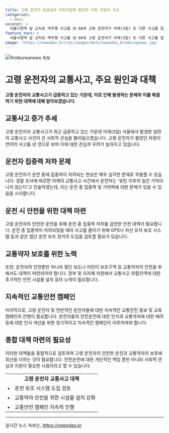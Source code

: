 ```yaml
---
title: 고령 운전자 응급실과 어린이집에 돌진한 차량 잇달아 사고
categories:
  - News
excerpt: >
  서울시청역 앞 교차로 역주행 사고를 낸 68세 고령 운전자가 어제(3일) 또 다른 사고를 일으켰습니다. 70대 운전자가 몰던 택시가 서울 국립중앙의료원으로 갑자기 돌진해 3명이 다쳤고, 운전자는 경찰 조사에서 유턴 이후의 기억을 잃었다고 진술했습니다. 또한, 서울 강남의 골목에서 70대 남성이 몰던 차량이 어린이집으로 돌진하는 또 다른 사고가 발생했는데, 운전자는 음주운전은 아니었고, 자세한 경위는 조사 중입니다.
feature_text: >
  서울시청역 앞 교차로 역주행 사고를 낸 68세 고령 운전자가 어제(3일) 또 다른 사고를 일으켰습니다. 70대 운전자가 몰던 택시가 서울 국립중앙의료원으로 갑자기 돌진해 3명이 다쳤고, 운전자는 경찰 조사에서 유턴 이후의 기억을 잃었다고 진술했습니다. 또한, 서울 강남의 골목에서 70대 남성이 몰던 차량이 어린이집으로 돌진하는 또 다른 사고가 발생했는데, 운전자는 음주운전은 아니었고, 자세한 경위는 조사 중입니다.
image: 'https://newsdao.kr/res/images/meta/newsdao_breakingnews.jpg'
---
```


<p><img src="https://newsdao.kr/res/images/meta/newsdao_breakingnews.jpg" alt="firstkoreanews 속보" /></p>

<h1>고령 운전자의 교통사고, 주요 원인과 대책</h1>

<p data-ke-size="size16"><b>고령 운전자의 교통사고가 급증하고 있는 가운데, 이로 인해 발생하는 문제와 이를 해결하기 위한 대책에 대해 알아보겠습니다.</b></p>

<h2>교통사고 증가 추세</h2>

<p data-ke-size="size16">고령 운전자의 교통사고가 최근 급증하고 있는 가운데 어제(3일) 서울에서 발생한 일련의 교통사고 사건이 큰 사회적 관심을 불러일으켰습니다. 고령 운전자가 몰았던 차량이 연이어 사고를 낸 것으로 보여 이에 대한 관심과 우려가 높아지고 있습니다.</p>

<h2>운전자 집중력 저하 문제</h2>

<p data-ke-size="size16">고령 운전자가 운전 중에 집중력이 저하되는 현상은 매우 심각한 문제로 작용할 수 있습니다. 경찰 조사에 따르면 어제의 교통사고 사건에서 운전자는 '유턴 이후의 일은 기억이 나지 않는다'고 진술하였는데, 이는 운전 중 집중력 및 기억력에 대한 문제가 있을 수 있음을 시사합니다.</p>

<h2>운전 시 안전을 위한 대책 마련</h2>

<p data-ke-size="size16">고령 운전자의 안전한 운전을 위해 운전 중 집중력 저하를 감안한 안전 대책이 필요합니다. 운전 중 집중력이 저하되었을 때의 사고를 줄이기 위해 GPS나 차선 유지 보조 시스템 등과 같은 첨단 운전 보조 장치의 도입을 검토할 필요가 있습니다.</p>

<h2>교통약자 보호를 위한 노력</h2>

<p data-ke-size="size16">또한, 운전자의 안전뿐만 아니라 횡단 보도나 어린이 보호구역 등 교통약자의 안전을 위해서도 대책이 마련되어야 합니다. 정부 및 지자체 차원에서 교통사고 위험지역에 대한 추가적인 안전 시설물 설치 등의 노력이 필요합니다.</p>

<h2>지속적인 교통안전 캠페인</h2>

<p data-ke-size="size16">마지막으로, 고령 운전자 및 전반적인 운전자들에 대한 지속적인 교통안전 홍보 및 교육 캠페인의 진행이 필요합니다. 운전자들의 안전운전에 대한 인식과 교통약자에 대한 배려 등에 대한 인식 개선을 위한 정기적이고 지속적인 캠페인이 이루어져야 합니다.</p>

<h2>종합 대책 마련의 필요성</h2>

<p data-ke-size="size16">이러한 대책들을 종합적으로 검토하여 고령 운전자의 안전한 운전과 교통약자의 보호에 최선을 다하는 것이 필요합니다. 안전운전에 대한 개인적인 책임 뿐만 아니라 사회적 관심과 지원이 필요한 시점이라고 할 수 있습니다.</p>

<table>
    <tr>
        <td style="text-align: center; height: 17px;"><b>고령 운전자 교통사고 대책</b></td>
    </tr>
    <tr>
        <td><li>운전 보조 시스템 도입 검토</li></td>
    </tr>
    <tr>
        <td><li>교통약자 안전을 위한 시설물 설치 강화</li></td>
    </tr>
    <tr>
        <td><li>교통안전 캠페인 지속적 진행</li></td>
    </tr>
</table>

<p><hr></p>
실시간 뉴스 속보는, <a href="https://newsdao.kr" rel="dofollow">https://newsdao.kr</a>


